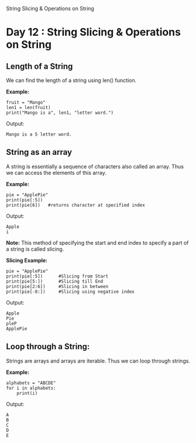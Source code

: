 String Slicing & Operations on String
# Day 12 : String Slicing & Operations on String

## Length of a String
We can find the length of a string using len() function.

**Example:**
```
fruit = "Mango"
len1 = len(fruit)
print("Mango is a", len1, "letter word.")
```

Output:
```
Mango is a 5 letter word.
```

## String as an array
A string is essentially a sequence of characters also called an array. Thus we can access the elements of this array.

**Example:**
```
pie = "ApplePie"
print(pie[:5])
print(pie[6])	#returns character at specified index
```

Output:
```
Apple
i
```

**Note:** This method of specifying the start and end index to specify a part of a string is called slicing.

**Slicing Example:**
```
pie = "ApplePie"
print(pie[:5])      #Slicing from Start
print(pie[5:])      #Slicing till End
print(pie[2:6])     #Slicing in between
print(pie[-8:])     #Slicing using negative index
```

Output:
```
Apple
Pie
pleP
ApplePie
```

## Loop through a String:
Strings are arrays and arrays are iterable. Thus we can loop through strings.

**Example:**
```
alphabets = "ABCDE"
for i in alphabets:
    print(i)
```

Output:
```
A
B
C
D
E
```
